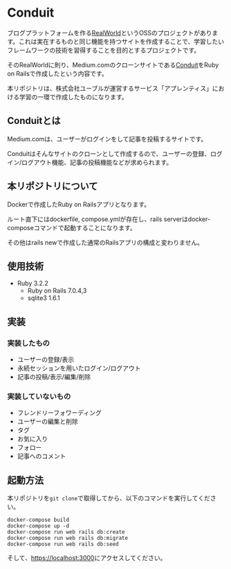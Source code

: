 # Conduit

ブログプラットフォームを作る[RealWorld](https://github.com/gothinkster/realworld/tree/main)というOSSのプロジェクトがあります。これは実在するものと同じ機能を持つサイトを作成することで、学習したいフレームワークの技術を習得することを目的とするプロジェクトです。

そのRealWorldに則り、Medium.comのクローンサイトである[Conduit](https://demo.realworld.io/#/)をRuby on Railsで作成したという内容です。

本リポジトリは、株式会社ユーブルが運営するサービス「アプレンティス」における学習の一環で作成したものになります。

## Conduitとは
Medium.comは、ユーザーがログインをして記事を投稿するサイトです。

Conduitはそんなサイトのクローンとして作成するので、ユーザーの登録、ログイン/ログアウト機能、記事の投稿機能などが求められます。

## 本リポジトリについて
Dockerで作成したRuby on Railsアプリとなります。

ルート直下にはdockerfile, compose.ymlが存在し、rails serverはdocker-composeコマンドで起動することになります。

その他はrails newで作成した通常のRailsアプリの構成と変わりません。

## 使用技術
- Ruby 3.2.2
  - Ruby on Rails 7.0.4,3
  - sqlite3 1.6.1

## 実装

### 実装したもの
- ユーザーの登録/表示
- 永続セッションを用いたログイン/ログアウト
- 記事の投稿/表示/編集/削除

### 実装していないもの
- フレンドリーフォワーディング
- ユーザーの編集と削除
- タグ
- お気に入り
- フォロー
- 記事へのコメント

## 起動方法
本リポジトリを`git clone`で取得してから、以下のコマンドを実行してください。

```
docker-compose build
docker-compose up -d
docker-compose run web rails db:create
docker-compose run web rails db:migrate
docker-compose run web rails db:seed
```

そして、[https://localhost:3000](https://localhost:3000)にアクセスしてください。
